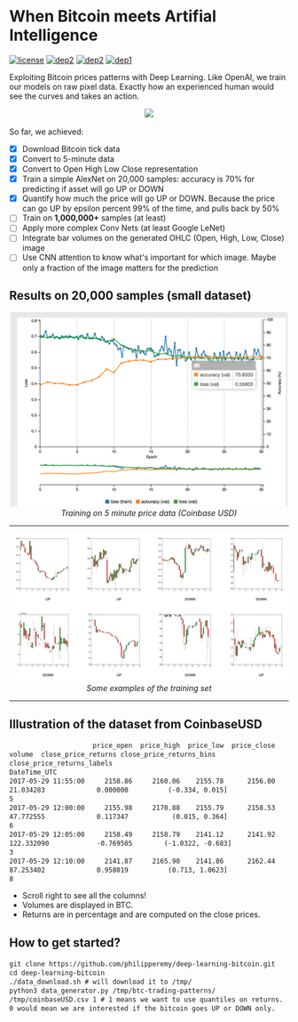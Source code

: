 # When Bitcoin meets Artifial Intelligence
[![license](https://img.shields.io/badge/License-Apache_2.0-brightgreen.svg)](https://github.com/philipperemy/keras-attention-mechanism/blob/master/LICENSE) 
[![dep2](https://img.shields.io/badge/Keras-2.0+-brightgreen.svg)](https://keras.io/) 
[![dep2](https://img.shields.io/badge/NVIDIA_Digits-5.0+-brightgreen.svg)](https://github.com/NVIDIA/DIGITS/releases) 
[![dep1](https://img.shields.io/badge/Status-Work_In_Progress-orange.svg)](https://www.tensorflow.org/) 

Exploiting Bitcoin prices patterns with Deep Learning. Like OpenAI, we train our models on raw pixel data. Exactly how an experienced human would see the curves and takes an action.

<p align="center">
  <img src="https://bitcoin.org/img/icons/opengraph.png" width="100">
</p>

So far, we achieved:

- [x] Download Bitcoin tick data
- [x] Convert to 5-minute data
- [x] Convert to Open High Low Close representation
- [x] Train a simple AlexNet on 20,000 samples: accuracy is 70% for predicting if asset will go UP or DOWN
- [x] Quantify how much the price will go UP or DOWN. Because the price can go UP by epsilon percent 99% of the time, and pulls back by 50%
- [ ] Train on **1,000,000+** samples (at least)
- [ ] Apply more complex Conv Nets (at least Google LeNet)
- [ ] Integrate bar volumes on the generated OHLC (Open, High, Low, Close) image
- [ ] Use CNN attention to know what's important for which image. Maybe only a fraction of the image matters for the prediction

## Results on 20,000 samples (small dataset)

<p align="center">
  <img src="assets/1.png" width="500">
  <br><i>Training on 5 minute price data (Coinbase USD)</i>
</p>

<hr/>

<p align="center">
  <img src="assets/2.png" width="500">
  <br><i>Some examples of the training set</i>
</p>

<hr/>

## Illustration of the dataset from CoinbaseUSD

```
                     price_open  price_high  price_low  price_close      volume  close_price_returns close_price_returns_bins  close_price_returns_labels
DateTime_UTC                                                                                                                                             
2017-05-29 11:55:00     2158.86     2160.06    2155.78      2156.00   21.034283             0.000000          (-0.334, 0.015]                           5
2017-05-29 12:00:00     2155.98     2170.88    2155.79      2158.53   47.772555             0.117347           (0.015, 0.364]                           6
2017-05-29 12:05:00     2158.49     2158.79    2141.12      2141.92  122.332090            -0.769505        (-1.0322, -0.683]                           3
2017-05-29 12:10:00     2141.87     2165.90    2141.86      2162.44   87.253402             0.958019          (0.713, 1.0623]                           8
```
- Scroll right to see all the columns!
- Volumes are displayed in BTC.
- Returns are in percentage and are computed on the close prices.

## How to get started?
```
git clone https://github.com/philipperemy/deep-learning-bitcoin.git
cd deep-learning-bitcoin
./data_download.sh # will download it to /tmp/
python3 data_generator.py /tmp/btc-trading-patterns/ /tmp/coinbaseUSD.csv 1 # 1 means we want to use quantiles on returns. 0 would mean we are interested if the bitcoin goes UP or DOWN only.
```
